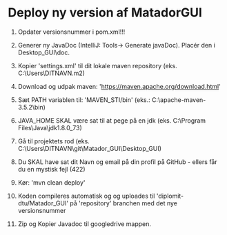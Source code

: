 # Deploy ny version af MatadorGUI

1) Opdater versionsnummer i pom.xml!!!

2) Generer ny JavaDoc (IntelliJ: Tools-> Generate javaDoc). Placér den i Desktop_GUI\doc.

3) Kopier 'settings.xml' til dit lokale maven repository (eks. C:\Users\DITNAVN\.m2)

4) Download og udpak maven: 'https://maven.apache.org/download.html'

5) Sæt PATH variablen til: 'MAVEN_STI/bin'  (eks.: C:\apache-maven-3.5.2\bin)

6) JAVA_HOME SKAL være sat til at pege på en jdk (eks. C:\Program Files\Java\jdk1.8.0_73)

7) Gå til projektets rod (eks. C:\Users\DITNAVN\git\Matador_GUI\Desktop_GUI)

8) Du SKAL have sat dit Navn og email på din profil på GitHub - ellers får du en mystisk fejl (422)

9) Kør: 'mvn clean deploy'

10) Koden compileres automatisk  og og uploades til 'diplomit-dtu/Matador_GUI' på 'repository' branchen med det nye versionsnummer

11) Zip og Kopier Javadoc til googledrive mappen.
